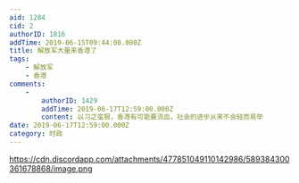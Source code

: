 ```yaml
---
aid: 1284
cid: 2
authorID: 1816
addTime: 2019-06-15T09:44:00.000Z
title: 解放军大量来香港了
tags:
    - 解放军
    - 香港
comments:
    -
        authorID: 1429
        addTime: 2019-06-17T12:59:00.000Z
        content: 以习之蛮狠，香港有可能要流血，社会的进步从来不会轻而易举
date: 2019-06-17T12:59:00.000Z
category: 时政
---
```


https://cdn.discordapp.com/attachments/477851049110142986/589384300361678868/image.png
